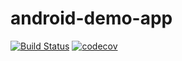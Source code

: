 # android-demo-app

[![Build Status](https://travis-ci.com/Userfeeds/android-demo-app.svg?token=BojfPm4yucyL9nHtXD9r&branch=master)](https://travis-ci.com/Userfeeds/android-demo-app)
[![codecov](https://codecov.io/gh/Userfeeds/android-demo-app/branch/master/graph/badge.svg?token=ImK9Y9uzAB)](https://codecov.io/gh/Userfeeds/android-demo-app)
